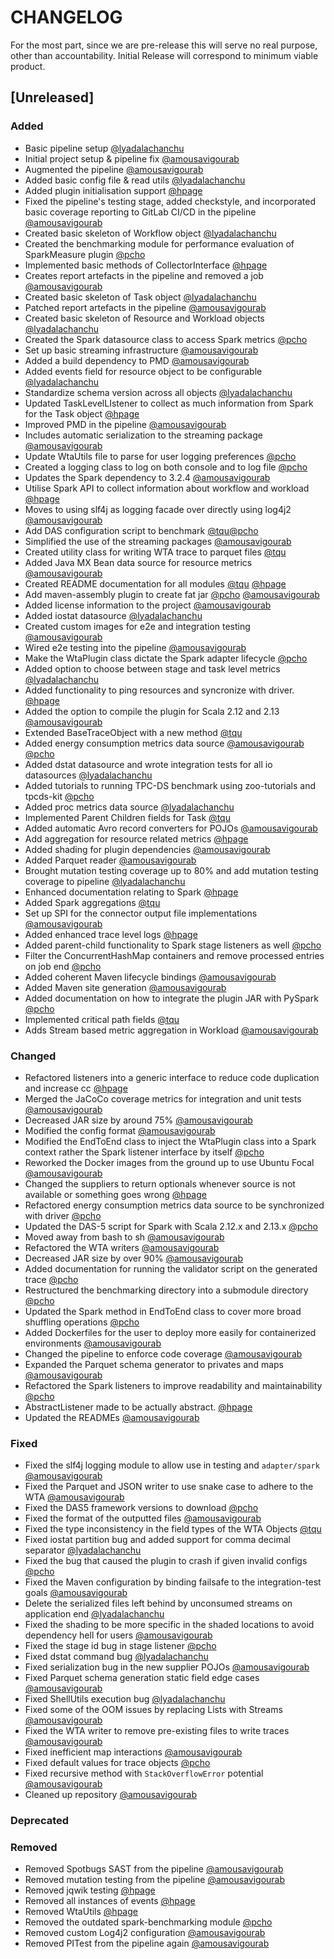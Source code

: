 # CHANGELOG
For the most part, since we are pre-release this will serve no real purpose, other than accountability. Initial Release will correspond to minimum viable product.

## [Unreleased]
### Added
- Basic pipeline setup [@lyadalachanchu](https://gitlab.ewi.tudelft.nl/lyadalachanchu)
- Initial project setup & pipeline fix [@amousavigourab](https://gitlab.ewi.tudelft.nl/amousavigourab)
- Augmented the pipeline [@amousavigourab](https://gitlab.ewi.tudelft.nl/amousavigourab)
- Added basic config file & read utils [@lyadalachanchu](https://gitlab.ewi.tudelft.nl/lyadalachanchu)
- Added plugin initialisation support [@hpage](https://gitlab.ewi.tudelft.nl/hpage)
- Fixed the pipeline's testing stage, added checkstyle, and incorporated basic coverage reporting to GitLab CI/CD in the pipeline [@amousavigourab](https://gitlab.ewi.tudelft.nl/amousavigourab)
- Created basic skeleton of Workflow object [@lyadalachanchu](https://gitlab.ewi.tudelft.nl/lyadalachanchu)
- Created the benchmarking module for performance evaluation of SparkMeasure plugin [@pcho](https://gitlab.ewi.tudelft.nl/pcho)
- Implemented basic methods of CollectorInterface [@hpage](https://gitlab.ewi.tudelft.nl/hpage)
- Creates report artefacts in the pipeline and removed a job [@amousavigourab](https://gitlab.ewi.tudelft.nl/amousavigourab)
- Created basic skeleton of Task object [@lyadalachanchu](https://gitlab.ewi.tudelft.nl/lyadalachanchu)
- Patched report artefacts in the pipeline [@amousavigourab](https://gitlab.ewi.tudelft.nl/amousavigourab)
- Created basic skeleton of Resource and Workload objects [@lyadalachanchu](https://gitlab.ewi.tudelft.nl/lyadalachanchu)
- Created the Spark datasource class to access Spark metrics [@pcho](https://gitlab.ewi.tudelft.nl/pcho)
- Set up basic streaming infrastructure [@amousavigourab](https://gitlab.ewi.tudelft.nl/amousavigourab)
- Added a build dependency to PMD [@amousavigourab](https://gitlab.ewi.tudelft.nl/amousavigourab)
- Added events field for resource object to be configurable [@lyadalachanchu](https://gitlab.ewi.tudelft.nl/lyadalachanchu)
- Standardize schema version across all objects [@lyadalachanchu](https://gitlab.ewi.tudelft.nl/lyadalachanchu)
- Updated TaskLevelLIstener to collect as much information from Spark for the Task object [@hpage](https://gitlab.ewi.tudelft.nl/hpage)
- Improved PMD in the pipeline [@amousavigourab](https://gitlab.ewi.tudelft.nl/amousavigourab)
- Includes automatic serialization to the streaming package [@amousavigourab](https://gitlab.ewi.tudelft.nl/amousavigourab)
- Update WtaUtils file to parse for user logging preferences [@pcho](https://gitlab.ewi.tudelft.nl/pcho)
- Created a logging class to log on both console and to log file [@pcho](https://gitlab.ewi.tudelft.nl/pcho)
- Updates the Spark dependency to 3.2.4 [@amousavigourab](https://gitlab.ewi.tudelft.nl/amousavigourab)
- Utilise Spark API to collect information about workflow and workload [@hpage](https://gitlab.ewi.tudelft.nl/hpage)
- Moves to using slf4j as logging facade over directly using log4j2 [@amousavigourab](https://gitlab.ewi.tudelft.nl/amousavigourab)
- Add DAS configuration script to benchmark [@tqu](https://gitlab.ewi.tudelft.nl/tqu)[@pcho](https://gitlab.ewi.tudelft.nl/pcho)
- Simplified the use of the streaming packages [@amousavigourab](https://gitlab.ewi.tudelft.nl/amousavigourab)
- Created utility class for writing WTA trace to parquet files [@tqu](https://gitlab.ewi.tudelft.nl/tqu)
- Added Java MX Bean data source for resource metrics [@amousavigourab](https://gitlab.ewi.tudelft.nl/amousavigourab)
- Created README documentation for all modules [@tqu](https://gitlab.ewi.tudelft.nl/tqu) [@hpage](https://gitlab.ewi.tudelft.nl/hpage)
- Add maven-assembly plugin to create fat jar  [@pcho](https://gitlab.ewi.tudelft.nl/pcho) [@amousavigourab](https://gitlab.ewi.tudelft.nl/amousavigourab)
- Added license information to the project [@amousavigourab](https://gitlab.ewi.tudelft.nl/amousavigourab)
- Added iostat datasource [@lyadalachanchu](https://gitlab.ewi.tudelft.nl/lyadalachanchu)
- Created custom images for e2e and integration testing [@amousavigourab](https://gitlab.ewi.tudelft.nl/amousavigourab)
- Wired e2e testing into the pipeline [@amousavigourab](https://gitlab.ewi.tudelft.nl/amousavigourab)
- Make the WtaPlugin class dictate the Spark adapter lifecycle [@pcho](https://gitlab.ewi.tudelft.nl/pcho)
- Added option to choose between stage and task level metrics [@lyadalachanchu](https://gitlab.ewi.tudelft.nl/lyadalachanchu)
- Added functionality to ping resources and syncronize with driver. [@hpage](https://gitlab.ewi.tudelft.nl/hpage)
- Added the option to compile the plugin for Scala 2.12 and 2.13 [@amousavigourab](https://gitlab.ewi.tudelft.nl/amousavigourab)
- Extended BaseTraceObject with a new method [@tqu](https://gitlab.ewi.tudelft.nl/tqu)
- Added energy consumption metrics data source [@amousavigourab](https://gitlab.ewi.tudelft.nl/amousavigourab) [@pcho](https://gitlab.ewi.tudelft.nl/pcho)
- Added dstat datasource and wrote integration tests for all io datasources [@lyadalachanchu](https://gitlab.ewi.tudelft.nl/lyadalachanchu)
- Added tutorials to running TPC-DS benchmark using zoo-tutorials and tpcds-kit [@pcho](https://gitlab.ewi.tudelft.nl/pcho)
- Added proc metrics data source [@lyadalachanchu](https://gitlab.ewi.tudelft.nl/lyadalachanchu)
- Implemented Parent Children fields for Task [@tqu](https://gitlab.ewi.tudelft.nl/tqu)
- Added automatic Avro record converters for POJOs [@amousavigourab](https://gitlab.ewi.tudelft.nl/amousavigourab)
- Add aggregation for resource related metrics [@hpage](https://gitlab.ewi.tudelft.nl/hpage)
- Added shading for plugin dependencies [@amousavigourab](https://gitlab.ewi.tudelft.nl/amousavigourab)
- Added Parquet reader [@amousavigourab](https://gitlab.ewi.tudelft.nl/amousavigourab)
- Brought mutation testing coverage up to 80% and add mutation testing coverage to pipeline [@lyadalachanchu](https://gitlab.ewi.tudelft.nl/lyadalachanchu)
- Enhanced documentation relating to Spark [@hpage](https://gitlab.ewi.tudelft.nl/hpage)
- Added Spark aggregations [@tqu](https://gitlab.ewi.tudelft.nl/tqu)
- Set up SPI for the connector output file implementations [@amousavigourab](https://gitlab.ewi.tudelft.nl/amousavigourab)
- Added enhanced trace level logs [@hpage](https://gitlab.ewi.tudelft.nl/hpage)
- Added parent-child functionality to Spark stage listeners as well [@pcho](https://gitlab.ewi.tudelft.nl/pcho)
- Filter the ConcurrentHashMap containers and remove processed entries on job end [@pcho](https://gitlab.ewi.tudelft.nl/pcho)
- Added coherent Maven lifecycle bindings [@amousavigourab](https://gitlab.ewi.tudelft.nl/amousavigourab)
- Added Maven site generation [@amousavigourab](https://gitlab.ewi.tudelft.nl/amousavigourab)
- Added documentation on how to integrate the plugin JAR with PySpark [@pcho](https://gitlab.ewi.tudelft.nl/pcho)
- Implemented critical path fields [@tqu](https://gitlab.ewi.tudelft.nl/tqu)
- Adds Stream based metric aggregation in Workload [@amousavigourab](https://gitlab.ewi.tudelft.nl/amousavigourab)

### Changed
- Refactored listeners into a generic interface to reduce code duplication and increase cc [@hpage](https://gitlab.ewi.tudelft.nl/hpage)
- Merged the JaCoCo coverage metrics for integration and unit tests [@amousavigourab](https://gitlab.ewi.tudelft.nl/amousavigourab)
- Decreased JAR size by around 75% [@amousavigourab](https://gitlab.ewi.tudelft.nl/amousavigourab)
- Modified the config format [@amousavigourab](https://gitlab.ewi.tudelft.nl/amousavigourab)
- Modified the EndToEnd class to inject the WtaPlugin class into a Spark context rather the Spark listener interface by itself [@pcho](https://gitlab.ewi.tudelft.nl/pcho)
- Reworked the Docker images from the ground up to use Ubuntu Focal [@amousavigourab](https://gitlab.ewi.tudelft.nl/amousavigourab)
- Changed the suppliers to return optionals whenever source is not available or something goes wrong [@hpage](https://gitlab.ewi.tudelft.nl/hpage)
- Refactored energy consumption metrics data source to be synchronized with driver [@pcho](https://gitlab.ewi.tudelft.nl/pcho)
- Updated the DAS-5 script for Spark with Scala 2.12.x and 2.13.x [@pcho](https://gitlab.ewi.tudelft.nl/pcho)
- Moved away from bash to sh [@amousavigourab](https://gitlab.ewi.tudelft.nl/amousavigourab)
- Refactored the WTA writers [@amousavigourab](https://gitlab.ewi.tudelft.nl/amousavigourab)
- Decreased JAR size by over 90% [@amousavigourab](https://gitlab.ewi.tudelft.nl/amousavigourab)
- Added documentation for running the validator script on the generated trace [@pcho](https://gitlab.ewi.tudelft.nl/pcho)
- Restructured the benchmarking directory into a submodule directory [@pcho](https://gitlab.ewi.tudelft.nl/pcho)
- Updated the Spark method in EndToEnd class to cover more broad shuffling operations [@pcho](https://gitlab.ewi.tudelft.nl/pcho)
- Added Dockerfiles for the user to deploy more easily for containerized environments [@amousavigourab](https://gitlab.ewi.tudelft.nl/amousavigourab)
- Changed the pipeline to enforce code coverage [@amousavigourab](https://gitlab.ewi.tudelft.nl/amousavigourab)
- Expanded the Parquet schema generator to privates and maps [@amousavigourab](https://gitlab.ewi.tudelft.nl/amousavigourab)
- Refactored the Spark listeners to improve readability and maintainability [@pcho](https://gitlab.ewi.tudelft.nl/pcho)
- AbstractListener made to be actually abstract. [@hpage](https://gitlab.ewi.tudelft.nl/hpage)
- Updated the READMEs [@amousavigourab](https://gitlab.ewi.tudelft.nl/amousavigourab)

### Fixed
- Fixed the slf4j logging module to allow use in testing and `adapter/spark` [@amousavigourab](https://gitlab.ewi.tudelft.nl/amousavigourab)
- Fixed the Parquet and JSON writer to use snake case to adhere to the WTA [@amousavigourab](https://gitlab.ewi.tudelft.nl/amousavigourab)
- Fixed the DAS5 framework versions to download [@pcho](https://gitlab.ewi.tudelft.nl/pcho)
- Fixed the format of the outputted files [@amousavigourab](https://gitlab.ewi.tudelft.nl/amousavigourab)
- Fixed the type inconsistency in the field types of the WTA Objects [@tqu](https://gitlab.ewi.tudelft.nl/tqu)
- Fixed iostat partition bug and added support for comma decimal separator [@lyadalachanchu](https://gitlab.ewi.tudelft.nl/lyadalachanchu)
- Fixed the bug that caused the plugin to crash if given invalid configs [@pcho](https://gitlab.ewi.tudelft.nl/pcho)
- Fixed the Maven configuration by binding failsafe to the integration-test goals [@amousavigourab](https://gitlab.ewi.tudelft.nl/amousavigourab)
- Delete the serialized files left behind by unconsumed streams on application end [@lyadalachanchu](https://gitlab.ewi.tudelft.nl/lyadalachanchu)
- Fixed the shading to be more specific in the shaded locations to avoid dependency hell for users [@amousavigourab](https://gitlab.ewi.tudelft.nl/amousavigourab)
- Fixed the stage id bug in stage listener [@pcho](https://gitlab.ewi.tudelft.nl/pcho)
- Fixed dstat command bug [@lyadalachanchu](https://gitlab.ewi.tudelft.nl/lyadalachanchu)
- Fixed serialization bug in the new supplier POJOs [@amousavigourab](https://gitlab.ewi.tudelft.nl/amousavigourab)
- Fixed Parquet schema generation static field edge cases [@amousavigourab](https://gitlab.ewi.tudelft.nl/amousavigourab)
- Fixed ShellUtils execution bug [@lyadalachanchu](https://gitlab.ewi.tudelft.nl/lyadalachanchu)
- Fixed some of the OOM issues by replacing Lists with Streams [@amousavigourab](https://gitlab.ewi.tudelft.nl/amousavigourab)
- Fixed the WTA writer to remove pre-existing files to write traces [@amousavigourab](https://gitlab.ewi.tudelft.nl/amousavigourab)
- Fixed inefficient map interactions [@amousavigourab](https://gitlab.ewi.tudelft.nl/amousavigourab)
- Fixed default values for trace objects [@pcho](https://gitlab.ewi.tudelft.nl/pcho)
- Fixed recursive method with `StackOverflowError` potential [@amousavigourab](https://gitlab.ewi.tudelft.nl/amousavigourab)
- Cleaned up repository [@amousavigourab](https://gitlab.ewi.tudelft.nl/amousavigourab)

### Deprecated

### Removed
- Removed Spotbugs SAST from the pipeline [@amousavigourab](https://gitlab.ewi.tudelft.nl/amousavigourab)
- Removed mutation testing from the pipeline [@amousavigourab](https://gitlab.ewi.tudelft.nl/amousavigourab)
- Removed jqwik testing [@hpage](https://gitlab.ewi.tudelft.nl/hpage)
- Removed all instances of events [@hpage](https://gitlab.ewi.tudelft.nl/hpage)
- Removed WtaUtils [@hpage](https://gitlab.ewi.tudelft.nl/hpage)
- Removed the outdated spark-benchmarking module [@pcho](https://gitlab.ewi.tudelft.nl/pcho)
- Removed custom Log4j2 configuration [@amousavigourab](https://gitlab.ewi.tudelft.nl/amousavigourab)
- Removed PITest from the pipeline again [@amousavigourab](https://gitlab.ewi.tudelft.nl/amousavigourab)

